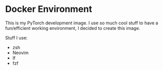 # Docker Environment

This is my PyTorch development image.  I use so much cool stuff to have a fun/efficient working environment, I decided to create this image.

Stuff I use:
  * zsh
  * Neovim
  * lf
  * fzf
